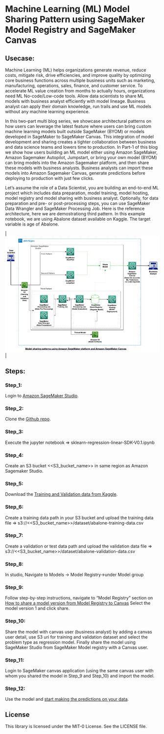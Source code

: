 # Machine Learning (ML) Model Sharing Pattern using SageMaker Model Registry and SageMaker Canvas

## Usecase:
Machine Learning (ML) helps organizations generate revenue, reduce costs, mitigate risk, drive efficiencies, and improve quality by optimizing core business functions across multiple business units such as marketing, manufacturing, operations, sales, finance, and customer service. To accelerate ML value creation from months to actually hours, organizations need ML No-code/Low-code tools. Allow data scientists to share ML models with business analyst efficiently with model lineage. Business analyst can apply their domain knowledge, run trails and use ML models without any machine learning experience. 

In this two-part multi blog series, we showcase architectural patterns on how users can leverage the latest feature where users can bring custom machine learning models built outside SageMaker (BYOM) or models developed in SageMaker to SageMaker Canvas. This integration of model development and sharing creates a tighter collaboration between business and data science teams and lowers time to production. In Part-1 of this blog we show how users building an ML model either using Amazon SageMaker, Amazon Sagemaker Autopilot, Jumpstart, or bring your own model (BYOM) can bring models into the Amazon Sagemaker platform, and then share these models with business analysts. Business analysts can import these models into Amazon Sagemaker Canvas, generate predictions before deploying to production with just few clicks.

Let’s assume the role of a Data Scientist, you are building an end-to-end ML project which includes data preparation, model training, model hosting, model registry and model sharing with business analyst. Optionally, for data preparation and pre- or post-processing steps, you can use SageMaker Data Wrangler and SageMaker Processing Job. 
Here is the reference architecture, here we are demostrationg third pattern. 
In this example notebook, we are using Abalone dataset available on Kaggle. The target variable is age of Abalone. 

|![](data/arch-diag.png)|


## Steps:

### Step_1: 
Login to [Amazon SageMaker Studio](https://docs.aws.amazon.com/sagemaker/latest/dg/studio-launch.html).
### Step_2: 
Clone the [Github repo](https://gitlab.aws.dev/zamsh/sagemaker_model_sharing_using_model_registry_and_canvas.git).
### Step_3: 
Execute the jupyter notebook => sklearn-regression-linear-SDK-V0.1.ipynb
### Step_4: 
Create an S3 bucket <<S3_bucket_name>> in same region as Amazon Sagemaker Studio.
### Step_5: 
Download the [Training and Validation data from Kaggle](https://www.kaggle.com/datasets/asharma237/abalone-dataset-with-header).
### Step_6:
Create a training data path in your S3 bucket and upload the training data file => s3://<<S3_bucket_name>>/dataset/abalone-training-data.csv
### Step_7:
Create a validation or test data path and upload the validation data file => s3://<<S3_bucket_name>>/dataset/abalone-validation-data.csv
### Step_8: 
In studio, Navigate to Models -> Model Registry->under Model group
### Step_9: 
Follow step-by-step instructions, navigate to “Model Registry” section on [How to share a model version from Model Registry to Canvas](https://docs.amazonaws.cn/en_us/sagemaker/latest/dg/canvas-byom.html) Select the model version 1 and click share. 
### Step_10:
Share the model with canvas user (business analyst) by adding a canvas user detail, use S3 uri for training and validation dataset and select the problem type as regression model. Finally share the model using SageMaker Studio from SageMaker Model registry with a Canvas user.
### Step_11:
Login to SageMaker canvas application (using the same canvas user with whom you shared the model in Step_9 and Step_10) and import the model. 
### Step_12:
Use the model and [start making the predictions on your data](https://docs.aws.amazon.com/sagemaker/latest/dg/canvas-getting-started.html#canvas-getting-started-step5).


## License
This library is licensed under the MIT-0 License. See the LICENSE file.
